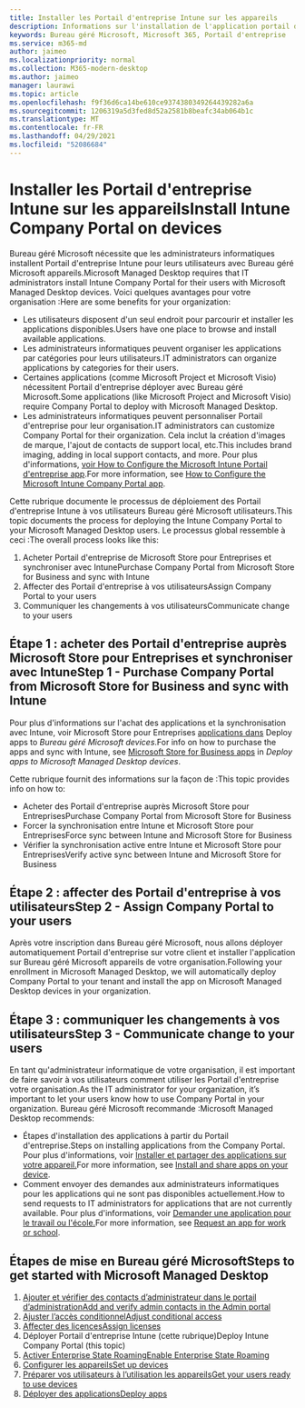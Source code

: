 ```yaml
---
title: Installer les Portail d'entreprise Intune sur les appareils
description: Informations sur l'installation de l'application portail d'entreprise Bureau géré Microsoft appareils
keywords: Bureau géré Microsoft, Microsoft 365, Portail d'entreprise
ms.service: m365-md
author: jaimeo
ms.localizationpriority: normal
ms.collection: M365-modern-desktop
ms.author: jaimeo
manager: laurawi
ms.topic: article
ms.openlocfilehash: f9f36d6ca14be610ce9374380349264439282a6a
ms.sourcegitcommit: 1206319a5d3fed8d52a2581b8beafc34ab064b1c
ms.translationtype: MT
ms.contentlocale: fr-FR
ms.lasthandoff: 04/29/2021
ms.locfileid: "52086684"
---
```

# <a name="install-intune-company-portal-on-devices"></a><span data-ttu-id="36e1d-104">Installer les Portail d'entreprise Intune sur les appareils</span><span class="sxs-lookup"><span data-stu-id="36e1d-104">Install Intune Company Portal on devices</span></span>

<span data-ttu-id="36e1d-105">Bureau géré Microsoft nécessite que les administrateurs informatiques installent Portail d'entreprise Intune pour leurs utilisateurs avec Bureau géré Microsoft appareils.</span><span class="sxs-lookup"><span data-stu-id="36e1d-105">Microsoft Managed Desktop requires that IT administrators install Intune Company Portal for their users with Microsoft Managed Desktop devices.</span></span> <span data-ttu-id="36e1d-106">Voici quelques avantages pour votre organisation :</span><span class="sxs-lookup"><span data-stu-id="36e1d-106">Here are some benefits for your organization:</span></span>
- <span data-ttu-id="36e1d-107">Les utilisateurs disposent d'un seul endroit pour parcourir et installer les applications disponibles.</span><span class="sxs-lookup"><span data-stu-id="36e1d-107">Users have one place to browse and install available applications.</span></span> 
- <span data-ttu-id="36e1d-108">Les administrateurs informatiques peuvent organiser les applications par catégories pour leurs utilisateurs.</span><span class="sxs-lookup"><span data-stu-id="36e1d-108">IT administrators can organize applications by categories for their users.</span></span>  
- <span data-ttu-id="36e1d-109">Certaines applications (comme Microsoft Project et Microsoft Visio) nécessitent Portail d'entreprise déployer avec Bureau géré Microsoft.</span><span class="sxs-lookup"><span data-stu-id="36e1d-109">Some applications (like Microsoft Project and Microsoft Visio) require Company Portal to deploy with Microsoft Managed Desktop.</span></span>
- <span data-ttu-id="36e1d-110">Les administrateurs informatiques peuvent personnaliser Portail d'entreprise pour leur organisation.</span><span class="sxs-lookup"><span data-stu-id="36e1d-110">IT administrators can customize Company Portal for their organization.</span></span> <span data-ttu-id="36e1d-111">Cela inclut la création d'images de marque, l'ajout de contacts de support local, etc.</span><span class="sxs-lookup"><span data-stu-id="36e1d-111">This includes brand imaging, adding in local support contacts, and more.</span></span> <span data-ttu-id="36e1d-112">Pour plus d'informations, [voir How to Configure the Microsoft Intune Portail d'entreprise app](/intune/company-portal-app).</span><span class="sxs-lookup"><span data-stu-id="36e1d-112">For more information, see [How to Configure the Microsoft Intune Company Portal app](/intune/company-portal-app).</span></span>   

<span data-ttu-id="36e1d-113">Cette rubrique documente le processus de déploiement des Portail d'entreprise Intune à vos utilisateurs Bureau géré Microsoft utilisateurs.</span><span class="sxs-lookup"><span data-stu-id="36e1d-113">This topic documents the process for deploying the Intune Company Portal to your Microsoft Managed Desktop users.</span></span> <span data-ttu-id="36e1d-114">Le processus global ressemble à ceci :</span><span class="sxs-lookup"><span data-stu-id="36e1d-114">The overall process looks like this:</span></span>
1. <span data-ttu-id="36e1d-115">Acheter Portail d'entreprise de Microsoft Store pour Entreprises et synchroniser avec Intune</span><span class="sxs-lookup"><span data-stu-id="36e1d-115">Purchase Company Portal from Microsoft Store for Business and sync with Intune</span></span>
2. <span data-ttu-id="36e1d-116">Affecter des Portail d'entreprise à vos utilisateurs</span><span class="sxs-lookup"><span data-stu-id="36e1d-116">Assign Company Portal to your users</span></span>
3. <span data-ttu-id="36e1d-117">Communiquer les changements à vos utilisateurs</span><span class="sxs-lookup"><span data-stu-id="36e1d-117">Communicate change to your users</span></span>

## <a name="step-1---purchase-company-portal-from-microsoft-store-for-business-and-sync-with-intune"></a><span data-ttu-id="36e1d-118">Étape 1 : acheter des Portail d'entreprise auprès Microsoft Store pour Entreprises et synchroniser avec Intune</span><span class="sxs-lookup"><span data-stu-id="36e1d-118">Step 1 - Purchase Company Portal from Microsoft Store for Business and sync with Intune</span></span>
<span data-ttu-id="36e1d-119">Pour plus d'informations sur l'achat des applications et la synchronisation avec Intune, voir Microsoft Store pour Entreprises [applications dans](deploy-apps.md#msfb-apps) Deploy apps to *Bureau géré Microsoft devices*.</span><span class="sxs-lookup"><span data-stu-id="36e1d-119">For info on how to purchase the apps and sync with Intune, see [Microsoft Store for Business apps](deploy-apps.md#msfb-apps) in *Deploy apps to Microsoft Managed Desktop devices*.</span></span>

<span data-ttu-id="36e1d-120">Cette rubrique fournit des informations sur la façon de :</span><span class="sxs-lookup"><span data-stu-id="36e1d-120">This topic provides info on how to:</span></span> 
- <span data-ttu-id="36e1d-121">Acheter des Portail d'entreprise auprès Microsoft Store pour Entreprises</span><span class="sxs-lookup"><span data-stu-id="36e1d-121">Purchase Company Portal from Microsoft Store for Business</span></span> 
- <span data-ttu-id="36e1d-122">Forcer la synchronisation entre Intune et Microsoft Store pour Entreprises</span><span class="sxs-lookup"><span data-stu-id="36e1d-122">Force sync between Intune and Microsoft Store for Business</span></span>
- <span data-ttu-id="36e1d-123">Vérifier la synchronisation active entre Intune et Microsoft Store pour Entreprises</span><span class="sxs-lookup"><span data-stu-id="36e1d-123">Verify active sync between Intune and Microsoft Store for Business</span></span> 

## <a name="step-2---assign-company-portal-to-your-users"></a><span data-ttu-id="36e1d-124">Étape 2 : affecter des Portail d'entreprise à vos utilisateurs</span><span class="sxs-lookup"><span data-stu-id="36e1d-124">Step 2 - Assign Company Portal to your users</span></span>
<span data-ttu-id="36e1d-125">Après votre inscription dans Bureau géré Microsoft, nous allons déployer automatiquement Portail d'entreprise sur votre client et installer l'application sur Bureau géré Microsoft appareils de votre organisation.</span><span class="sxs-lookup"><span data-stu-id="36e1d-125">Following your enrollment in Microsoft Managed Desktop, we will automatically deploy Company Portal to your tenant and install the app on Microsoft Managed Desktop devices in your organization.</span></span>

## <a name="step-3---communicate-change-to-your-users"></a><span data-ttu-id="36e1d-126">Étape 3 : communiquer les changements à vos utilisateurs</span><span class="sxs-lookup"><span data-stu-id="36e1d-126">Step 3 - Communicate change to your users</span></span>
<span data-ttu-id="36e1d-127">En tant qu'administrateur informatique de votre organisation, il est important de faire savoir à vos utilisateurs comment utiliser les Portail d'entreprise votre organisation.</span><span class="sxs-lookup"><span data-stu-id="36e1d-127">As the IT administrator for your organization, it’s important to let your users know how to use Company Portal in your organization.</span></span> <span data-ttu-id="36e1d-128">Bureau géré Microsoft recommande :</span><span class="sxs-lookup"><span data-stu-id="36e1d-128">Microsoft Managed Desktop recommends:</span></span>
- <span data-ttu-id="36e1d-129">Étapes d'installation des applications à partir du Portail d'entreprise.</span><span class="sxs-lookup"><span data-stu-id="36e1d-129">Steps on installing applications from the Company Portal.</span></span> <span data-ttu-id="36e1d-130">Pour plus d'informations, voir [Installer et partager des applications sur votre appareil.](/intune-user-help/install-apps-cpapp-windows)</span><span class="sxs-lookup"><span data-stu-id="36e1d-130">For more information, see [Install and share apps on your device](/intune-user-help/install-apps-cpapp-windows).</span></span>
- <span data-ttu-id="36e1d-131">Comment envoyer des demandes aux administrateurs informatiques pour les applications qui ne sont pas disponibles actuellement.</span><span class="sxs-lookup"><span data-stu-id="36e1d-131">How to send requests to IT administrators for applications that are not currently available.</span></span> <span data-ttu-id="36e1d-132">Pour plus d'informations, voir [Demander une application pour le travail ou l'école.](/intune-user-help/install-apps-cpapp-windows#request-an-app-for-work-or-school)</span><span class="sxs-lookup"><span data-stu-id="36e1d-132">For more information, see [Request an app for work or school](/intune-user-help/install-apps-cpapp-windows#request-an-app-for-work-or-school).</span></span>  

## <a name="steps-to-get-started-with-microsoft-managed-desktop"></a><span data-ttu-id="36e1d-133">Étapes de mise en Bureau géré Microsoft</span><span class="sxs-lookup"><span data-stu-id="36e1d-133">Steps to get started with Microsoft Managed Desktop</span></span>

1. [<span data-ttu-id="36e1d-134">Ajouter et vérifier des contacts d’administrateur dans le portail d’administration</span><span class="sxs-lookup"><span data-stu-id="36e1d-134">Add and verify admin contacts in the Admin portal</span></span>](add-admin-contacts.md)
2. [<span data-ttu-id="36e1d-135">Ajuster l’accès conditionnel</span><span class="sxs-lookup"><span data-stu-id="36e1d-135">Adjust conditional access</span></span>](conditional-access.md)
3. [<span data-ttu-id="36e1d-136">Affecter des licences</span><span class="sxs-lookup"><span data-stu-id="36e1d-136">Assign licenses</span></span>](assign-licenses.md)
4. <span data-ttu-id="36e1d-137">Déployer Portail d'entreprise Intune (cette rubrique)</span><span class="sxs-lookup"><span data-stu-id="36e1d-137">Deploy Intune Company Portal (this topic)</span></span>
5. [<span data-ttu-id="36e1d-138">Activer Enterprise State Roaming</span><span class="sxs-lookup"><span data-stu-id="36e1d-138">Enable Enterprise State Roaming</span></span>](enterprise-state-roaming.md)
6. [<span data-ttu-id="36e1d-139">Configurer les appareils</span><span class="sxs-lookup"><span data-stu-id="36e1d-139">Set up devices</span></span>](set-up-devices.md)
7. [<span data-ttu-id="36e1d-140">Préparer vos utilisateurs à l’utilisation les appareils</span><span class="sxs-lookup"><span data-stu-id="36e1d-140">Get your users ready to use devices</span></span>](get-started-devices.md)
8. [<span data-ttu-id="36e1d-141">Déployer des applications</span><span class="sxs-lookup"><span data-stu-id="36e1d-141">Deploy apps</span></span>](deploy-apps.md)

